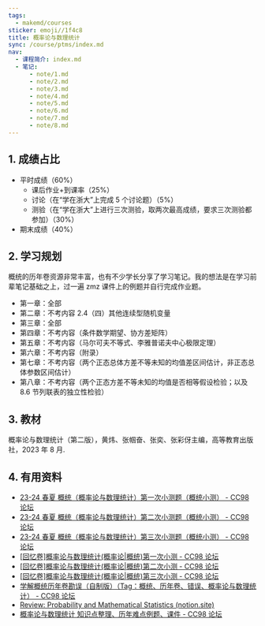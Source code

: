 ```yaml
---
tags:
  - makemd/courses
sticker: emoji//1f4c8
title: 概率论与数理统计
sync: /course/ptms/index.md
nav:
  - 课程简介: index.md
  - 笔记:
      - note/1.md
      - note/2.md
      - note/3.md
      - note/4.md
      - note/5.md
      - note/6.md
      - note/7.md
      - note/8.md
---
```


## 1. 成绩占比

- 平时成绩（60\%）
    - 课后作业+到课率（25\%）
    - 讨论（在“学在浙大”上完成 5 个讨论题）（5\%）
    - 测验（在“学在浙大”上进行三次测验，取两次最高成绩，要求三次测验都参加）（30\%）
- 期末成绩（40\%）

## 2. 学习规划

概统的历年卷资源非常丰富，也有不少学长分享了学习笔记。我的想法是在学习前辈笔记基础之上，过一遍 zmz 课件上的例题并自行完成作业题。

- 第一章：全部
- 第二章：不考内容 2.4（四）其他连续型随机变量
- 第三章：全部
- 第四章：不考内容（条件数学期望、协方差矩阵）
- 第五章：不考内容（马尔可夫不等式、李雅普诺夫中心极限定理）
- 第六章：不考内容（附录）
- 第七章：不考内容（两个正态总体方差不等未知的均值差区间估计，非正态总体参数区间估计）
- 第八章：不考内容（两个正态方差不等未知的均值是否相等假设检验；以及 8.6 节列联表的独立性检验）

## 3. 教材

概率论与数理统计（第二版），黄炜、张帼奋、张奕、张彩伢主编，高等教育出版社，2023 年 8 月.

## 4. 有用资料

- [23-24 春夏 概统（概率论与数理统计）第一次小测题（概统小测） - CC98 论坛](https://www.cc98.org/topic/5864856/)
- [23-24 春夏 概统（概率论与数理统计）第二次小测题（概统小测） - CC98 论坛](https://www.cc98.org/topic/5887369/)
- [23-24 春夏 概统（概率论与数理统计）第三次小测题（概统小测） - CC98 论坛](https://www.cc98.org/topic/5908864/)
- [[回忆卷]概率论与数理统计(概率论|概统)第一次小测 - CC98 论坛](https://www.cc98.org/topic/5740462)
- [[回忆卷]概率论与数理统计(概率论|概统)第二次小测 - CC98 论坛](https://www.cc98.org/topic/5765835)
- [[回忆卷]概率论与数理统计(概率论|概统)第三次小测 - CC98 论坛](https://www.cc98.org/topic/5782784)
- [学解概统历年卷勘误（自制版）（Tag：概统、历年卷、错误、概率论与数理统计） - CC98 论坛](https://www.cc98.org/topic/5927226)
- [Review: Probability and Mathematical Statistics (notion.site)](https://ridaflinbol7.notion.site/Review-Probability-and-Mathematical-Statistics-41993f4ac17a49bca651b9492b9fb128)
- [概率论与数理统计 知识点整理、历年难点例题、课件 - CC98 论坛](https://www.cc98.org/topic/4955910)
